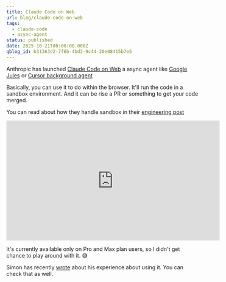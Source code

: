 ```yaml
---
title: Claude Code on Web
url: blog/claude-code-on-web
tags:
  - claude-code
  - async-agent
status: published
date: 2025-10-21T00:00:00.000Z
qblog_id: b31363d2-7f6b-4bd3-9c44-20e08415b7e5
---
```


Anthropic has launched [Claude Code on Web](https://www.anthropic.com/news/claude-code-on-the-web) a async agent like [Google Jules](https://jules.google/) or [Cursor background agent](https://cursor.com/docs/background-agent)

Basically, you can use it to do within the browser. It'll run the code in a sandbox environment. And it can be rise a PR or something to get your code merged.

You can read about how they handle sandbox in their [engineering post](https://www.anthropic.com/engineering/claude-code-sandboxing)

<iframe width="560" height="315" src="https://www.youtube-nocookie.com/embed/s-avRazvmLg?si=V24m-k72JlEi7QJd" title="YouTube video player" frameborder="0" allow="accelerometer; autoplay; clipboard-write; encrypted-media; gyroscope; picture-in-picture; web-share" referrerpolicy="strict-origin-when-cross-origin" allowfullscreen></iframe>

It's currently available only on Pro and Max plan users, so I didn't get chance to play around with it. 😅

Simon has recently [wrote](https://simonwillison.net/2025/Oct/20/claude-code-for-web/) about his experience about using it. You can check that as well.